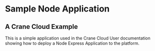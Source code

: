 # Sample Node Application

## A Crane Cloud Example

This is a simple application used in the Crane Cloud User documentation showing how to deploy a Node Express Application to the platform.

